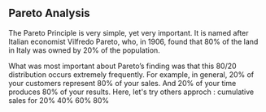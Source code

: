 ## Pareto Analysis
The Pareto Principle is very simple, yet very important. 
It is named after Italian economist Vilfredo Pareto, who, in 1906, found that 80% of the land in Italy was owned by 20% of the population.

What was most important about Pareto’s finding was that this 80/20 distribution occurs extremely frequently. For example, in general, 20% of your customers represent 80% of your sales. And 20% of your time produces 80% of your results.
Here, let's try others approch : cumulative  sales for 20% 40% 60% 80%
